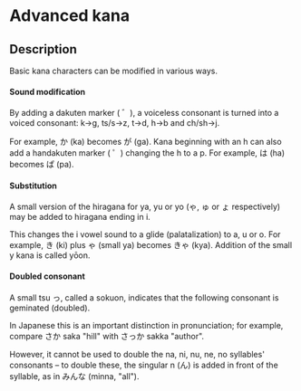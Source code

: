 <h1>Advanced kana</h1>
<h2>Description</h2>
<p>Basic kana characters can be modified in various ways.</p>
<h4>Sound modification</h4>
<p>By adding a dakuten marker ( ゛), a voiceless consonant is
turned into a voiced consonant: k→g, ts/s→z, t→d, h→b and ch/sh→j.</p>
<p>For example, か (ka) becomes が (ga).
Kana beginning with an h can also add a handakuten marker ( ゜) changing the h to a p.
For example, は (ha) becomes ぱ (pa).</p>

<h4>Substitution</h4>
<p>A small version of the hiragana for ya, yu or yo (ゃ, ゅ or ょ respectively)
may be added to hiragana ending in i.</p>
<p>This changes the i vowel sound to a glide (palatalization) to a, u or o.
For example, き (ki) plus ゃ (small ya) becomes きゃ (kya).
Addition of the small y kana is called yōon.</p>

<h4>Doubled consonant</h4>
<p>A small tsu っ, called a sokuon, indicates that the
following consonant is geminated (doubled).</p>
<p>In Japanese this is an important distinction in pronunciation;
for example, compare さか saka "hill" with さっか sakka "author".</p>
<p>However, it cannot be used to double the na, ni, nu, ne, no syllables' consonants – to double
these, the singular n (ん) is added in front of the syllable, as in みんな (minna, "all").</p>